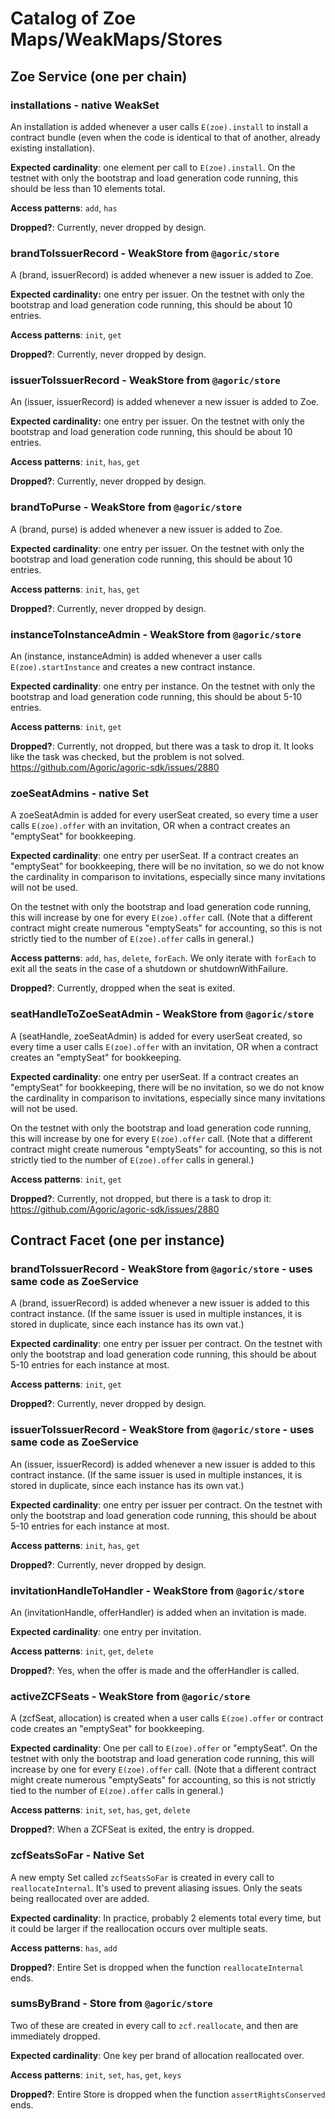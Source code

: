 # Catalog of Zoe Maps/WeakMaps/Stores

## Zoe Service (one per chain)

### installations - native WeakSet

An installation is added whenever a user calls `E(zoe).install` to
install a contract bundle (even when the code is identical to that of
another, already existing installation).

**Expected cardinality**: one element per call
to `E(zoe).install`. On the testnet with only the bootstrap and load
generation code running, this should be less than 10 elements total.

**Access patterns**: `add`, `has`

**Dropped?**: Currently, never dropped by design.

### brandToIssuerRecord - WeakStore from `@agoric/store`

A (brand, issuerRecord) is added whenever a new issuer is added to
Zoe.

**Expected cardinality:** one entry per issuer. On the testnet with
only the bootstrap and load generation code running, this should be
about 10 entries.

**Access patterns**: `init`, `get`

**Dropped?**: Currently, never dropped by design.

### issuerToIssuerRecord - WeakStore from `@agoric/store`

An (issuer, issuerRecord) is added whenever a new issuer is added to
Zoe.

**Expected cardinality:** one entry per issuer. On the testnet with
only the bootstrap and load generation code running, this should be
about 10 entries.

**Access patterns**: `init`, `has`, `get`

**Dropped?**: Currently, never dropped by design.

### brandToPurse - WeakStore from `@agoric/store`

A (brand, purse) is added whenever a new issuer is added to Zoe.

**Expected cardinality**: one entry per issuer.  On the testnet with
only the bootstrap and load generation code running, this should be
about 10 entries.

**Access patterns**: `init`, `has`, `get`

**Dropped?**: Currently, never dropped by design.

### instanceToInstanceAdmin - WeakStore from `@agoric/store`

An (instance, instanceAdmin) is added whenever a user calls
`E(zoe).startInstance` and creates a new contract instance.

**Expected cardinality**: one entry per instance. On the testnet with
only the bootstrap and load generation code running, this should be
about 5-10 entries.

**Access patterns**: `init`, `get`

**Dropped?**: Currently, not dropped, but there was a task to drop it.
It looks like the task was checked, but the problem is not solved.
https://github.com/Agoric/agoric-sdk/issues/2880
### zoeSeatAdmins - native Set

A zoeSeatAdmin is added for every userSeat created, so every time a
user calls `E(zoe).offer` with an invitation, OR when a contract creates
an "emptySeat" for bookkeeping.

**Expected cardinality**: one entry per userSeat. If a contract
creates an "emptySeat" for bookkeeping, there will be no invitation,
so we do not know the cardinality in comparison to invitations,
especially since many invitations will not be used.

On the testnet with only the bootstrap and load generation code
running, this will increase by one for every `E(zoe).offer` call.
(Note that a different contract might create numerous "emptySeats" for
accounting, so this is not strictly tied to the number of
`E(zoe).offer` calls in general.)

**Access patterns**: `add`, `has`, `delete`, `forEach`. We only iterate with `forEach` to exit all the seats in the
case of a shutdown or shutdownWithFailure.

**Dropped?**: Currently, dropped when the seat is exited.

### seatHandleToZoeSeatAdmin - WeakStore from `@agoric/store`

A (seatHandle, zoeSeatAdmin) is added for every userSeat created, so
every time a user calls `E(zoe).offer` with an invitation, OR when a
contract creates an "emptySeat" for bookkeeping.

**Expected cardinality**: one entry per userSeat. If a contract
creates an "emptySeat" for bookkeeping, there will be no invitation,
so we do not know the cardinality in comparison to invitations,
especially since many invitations will not be used.

On the testnet with only the bootstrap and load generation code
running, this will increase by one for every `E(zoe).offer` call.
(Note that a different contract might create numerous "emptySeats" for
accounting, so this is not strictly tied to the number of
`E(zoe).offer` calls in general.)

**Access patterns**: `init`, `get`

**Dropped?**: Currently, not dropped, but there is a task to drop it: https://github.com/Agoric/agoric-sdk/issues/2880

## Contract Facet (one per instance)
### brandToIssuerRecord - WeakStore from `@agoric/store` - uses same code as ZoeService

A (brand, issuerRecord) is added whenever a new issuer is added to
this contract instance. (If the same issuer is used in multiple
instances, it is stored in duplicate, since each instance has its own
vat.)

**Expected cardinality**: one entry per issuer per contract. On the testnet with
only the bootstrap and load generation code running, this should be
about 5-10 entries for each instance at most.

**Access patterns**: `init`, `get`

**Dropped?**: Currently, never dropped by design.

### issuerToIssuerRecord - WeakStore from `@agoric/store` - uses same code as ZoeService

An (issuer, issuerRecord) is added whenever a new issuer is added to
this contract instance. (If the same issuer is used in multiple
instances, it is stored in duplicate, since each instance has its own
vat.)

**Expected cardinality**: one entry per issuer per contract. On the testnet with
only the bootstrap and load generation code running, this should be
about 5-10 entries for each instance at most.

**Access patterns**: `init`, `has`, `get`

**Dropped?**: Currently, never dropped by design.

### invitationHandleToHandler - WeakStore from `@agoric/store`

An (invitationHandle, offerHandler) is added when an invitation is
made.

**Expected cardinality**: one entry per invitation.

**Access patterns**: `init`, `get`, `delete`

**Dropped?**: Yes, when the offer is made and the offerHandler is called.
### activeZCFSeats - WeakStore from `@agoric/store`

A (zcfSeat, allocation) is created when a user calls `E(zoe).offer` or
contract code creates an "emptySeat" for bookkeeping.

**Expected cardinality**: One per call to `E(zoe).offer` or
"emptySeat". On the testnet with only the bootstrap and load
generation code running, this will increase by one for every
`E(zoe).offer` call. (Note that a different contract might create
numerous "emptySeats" for accounting, so this is not strictly tied to
the number of `E(zoe).offer` calls in general.)

**Access patterns**: `init`, `set`, `has`, `get`, `delete`

**Dropped?**: When a ZCFSeat is exited, the entry is dropped.

### zcfSeatsSoFar - Native Set

A new empty Set called `zcfSeatsSoFar` is created in every call to
`reallocateInternal`. It's used to prevent aliasing issues. Only the
seats being reallocated over are added.

**Expected cardinality**: In practice, probably 2 elements total every
time, but it could be larger if the reallocation occurs over multiple
seats.

**Access patterns**: `has`, `add`

**Dropped?**: Entire Set is dropped when the function
`reallocateInternal` ends.

### sumsByBrand - Store from `@agoric/store`

Two of these are created in every call to `zcf.reallocate`, and then
are immediately dropped.

**Expected cardinality**: One key per brand of allocation reallocated over.

**Access patterns**: `init`, `set`, `has`, `get`, `keys`

**Dropped?**: Entire Store is dropped when the function
`assertRightsConserved` ends. 
